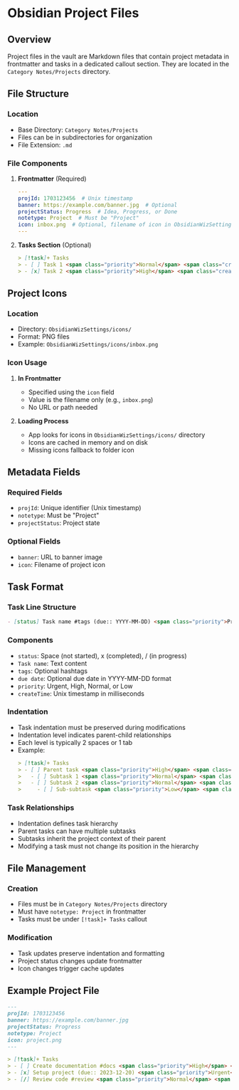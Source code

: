 # Obsidian Project Files

## Overview
Project files in the vault are Markdown files that contain project metadata in frontmatter and tasks in a dedicated callout section. They are located in the `Category Notes/Projects` directory.

## File Structure

### Location
- Base Directory: `Category Notes/Projects`
- Files can be in subdirectories for organization
- File Extension: `.md`

### File Components
1. **Frontmatter** (Required)
   ```yaml
   ---
   projId: 1703123456  # Unix timestamp
   banner: https://example.com/banner.jpg  # Optional
   projectStatus: Progress  # Idea, Progress, or Done
   notetype: Project  # Must be "Project"
   icon: inbox.png  # Optional, filename of icon in ObsidianWizSettings/icons/
   ---
   ```

2. **Tasks Section** (Optional)
   ```markdown
   > [!task]+ Tasks
   > - [ ] Task 1 <span class="priority">Normal</span> <span class="createTime">1703123456789</span>
   > - [x] Task 2 <span class="priority">High</span> <span class="createTime">1703123456790</span>
   ```

## Project Icons

### Location
- Directory: `ObsidianWizSettings/icons/`
- Format: PNG files
- Example: `ObsidianWizSettings/icons/inbox.png`

### Icon Usage
1. **In Frontmatter**
   - Specified using the `icon` field
   - Value is the filename only (e.g., `inbox.png`)
   - No URL or path needed

2. **Loading Process**
   - App looks for icons in `ObsidianWizSettings/icons/` directory
   - Icons are cached in memory and on disk
   - Missing icons fallback to folder icon

## Metadata Fields

### Required Fields
- `projId`: Unique identifier (Unix timestamp)
- `notetype`: Must be "Project"
- `projectStatus`: Project state

### Optional Fields
- `banner`: URL to banner image
- `icon`: Filename of project icon

## Task Format

### Task Line Structure
```markdown
- [status] Task name #tags (due:: YYYY-MM-DD) <span class="priority">Priority</span> <span class="createTime">timestamp</span>
```

### Components
- `status`: Space (not started), x (completed), / (in progress)
- `Task name`: Text content
- `tags`: Optional hashtags
- `due date`: Optional due date in YYYY-MM-DD format
- `priority`: Urgent, High, Normal, or Low
- `createTime`: Unix timestamp in milliseconds

### Indentation
- Task indentation must be preserved during modifications
- Indentation level indicates parent-child relationships
- Each level is typically 2 spaces or 1 tab
- Example:
  ```markdown
  > [!task]+ Tasks
  > - [ ] Parent task <span class="priority">High</span> <span class="createTime">1703123456789</span>
  >   - [ ] Subtask 1 <span class="priority">Normal</span> <span class="createTime">1703123456790</span>
  >   - [ ] Subtask 2 <span class="priority">Normal</span> <span class="createTime">1703123456791</span>
  >     - [ ] Sub-subtask <span class="priority">Low</span> <span class="createTime">1703123456792</span>
  ```

### Task Relationships
- Indentation defines task hierarchy
- Parent tasks can have multiple subtasks
- Subtasks inherit the project context of their parent
- Modifying a task must not change its position in the hierarchy

## File Management

### Creation
- Files must be in `Category Notes/Projects` directory
- Must have `notetype: Project` in frontmatter
- Tasks must be under `[!task]+ Tasks` callout

### Modification
- Task updates preserve indentation and formatting
- Project status changes update frontmatter
- Icon changes trigger cache updates

## Example Project File
```markdown
---
projId: 1703123456
banner: https://example.com/banner.jpg
projectStatus: Progress
notetype: Project
icon: project.png
---

> [!task]+ Tasks
> - [ ] Create documentation #docs <span class="priority">High</span> <span class="createTime">1703123456789</span>
> - [x] Setup project (due:: 2023-12-20) <span class="priority">Urgent</span> <span class="createTime">1703123456790</span>
> - [/] Review code #review <span class="priority">Normal</span> <span class="createTime">1703123456791</span>
``` 